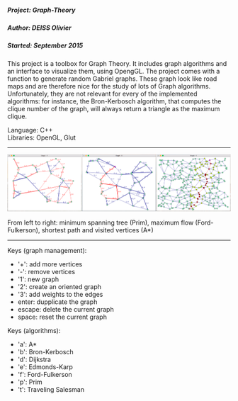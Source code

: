 ##### Project: Graph-Theory
##### Author: DEISS Olivier
##### Started: September 2015

This project is a toolbox for Graph Theory. It includes graph algorithms and an interface to visualize them, using OpengGL. The project comes with a function to generate random Gabriel graphs. These graph look like road maps and are therefore nice for the study of lots of Graph algorithms. Unfortunately, they are not relevant for every of the implemented algorithms: for instance, the Bron-Kerbosch algorithm, that computes the clique number of the graph, will always return a triangle as the maximum clique.

Language: C++<br/>
Libraries: OpenGL, Glut

-----------------------------------------------------------------------------------

![screenshot](Screenshot.png)

From left to right:  minimum spanning tree (Prim), maximum flow (Ford-Fulkerson), shortest path and visited vertices (A*)

-----------------------------------------------------------------------------------

Keys (graph management):
 - '+': add more vertices
 - '-': remove vertices
 - '1': new graph
 - '2': create an oriented graph
 - '3': add weights to the edges
 - enter: dupplicate the graph
 - escape: delete the current graph
 - space: reset the current graph

Keys (algorithms): 
 - 'a': A*
 - 'b': Bron-Kerbosch
 - 'd': Dijkstra
 - 'e': Edmonds-Karp
 - 'f': Ford-Fulkerson
 - 'p': Prim
 - 't': Traveling Salesman



